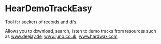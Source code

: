# HearDemoTrackEasy
Tool for seekers of records and dj's.

Allows you to download, search, listen to demo tracks from resources such as 
www.deejay.de, www.juno.co.uk, www.hardwax.com.